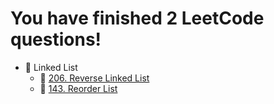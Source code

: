 # You have finished 2 LeetCode questions!

- 📁 Linked List
  - 📄 [206. Reverse Linked List](https://github.com/ChenyeWang/LeetCode/blob/main/Linked%20List/206.%20Reverse%20Linked%20List.ipynb)
  - 📄 [143. Reorder List](https://github.com/ChenyeWang/LeetCode/blob/main/Linked%20List/143.%20Reorder%20List.ipynb)

